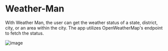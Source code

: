 # Weather-Man

With Weather Man, the user can get the weather status of a state, district, city, or an area within the city.
The app utilizes OpenWeatherMap's endpoint to fetch the status.

![image](https://user-images.githubusercontent.com/81107456/219961293-6fbe0dd3-f99a-461e-a602-e2b88ea5d8a3.png)

